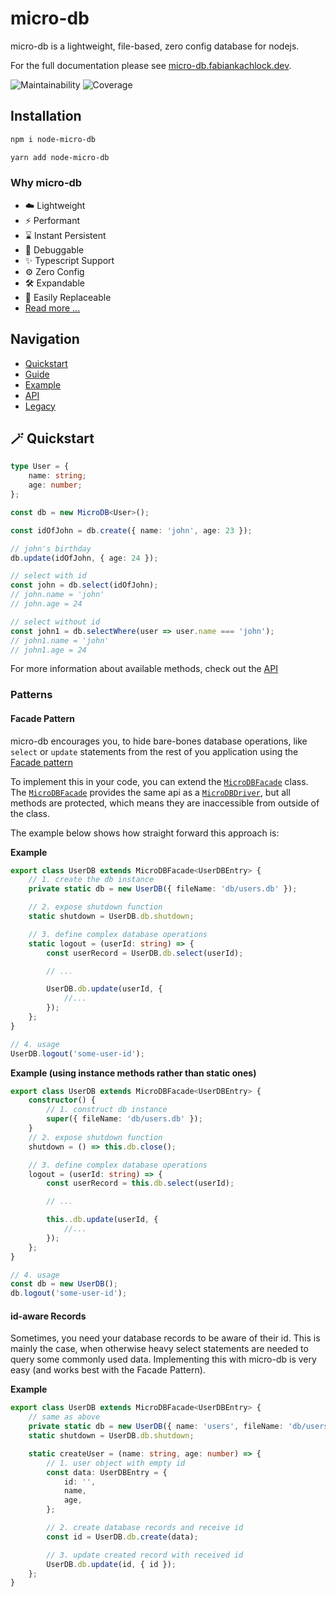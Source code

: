 # micro-db

micro-db is a lightweight, file-based, zero config database for nodejs.

For the full documentation please see [micro-db.fabiankachlock.dev](https://micro-db.fabiankachlock.dev).

![Maintainability](https://api.codeclimate.com/v1/badges/d529c6f4ff7dfb2dc28b/maintainability) ![Coverage](https://api.codeclimate.com/v1/badges/d529c6f4ff7dfb2dc28b/test\_coverage)

## Installation

```bash
npm i node-micro-db
```

```bash
yarn add node-micro-db
```

### Why micro-db

* ☁️ Lightweight
* ⚡️ Performant
* ⌛️ Instant Persistent
* 🔎 Debuggable
* ✨ Typescript Support
* ⚙️ Zero Config
* 🛠 Expandable
* 🔌 Easily Replaceable
* [Read more ...](https://micro-db.fabiankachlock.dev/features)

## Navigation
* [Quickstart](https://micro-db.fabiankachlock.dev/#quickstart)
* [Guide](https://micro-db.fabiankachlock.dev/guide/index)
* [Example](https://micro-db.fabiankachlock.dev/example/index)
* [API](https://micro-db.fabiankachlock.dev/v2/index)
* [Legacy](https://micro-db.fabiankachlock.dev/old-versions)

## 🪄 Quickstart

```typescript
type User = {
	name: string;
	age: number;
};

const db = new MicroDB<User>();

const idOfJohn = db.create({ name: 'john', age: 23 });

// john's birthday
db.update(idOfJohn, { age: 24 });

// select with id
const john = db.select(idOfJohn);
// john.name = 'john'
// john.age = 24

// select without id
const john1 = db.selectWhere(user => user.name === 'john');
// john1.name = 'john'
// john1.age = 24
```

For more information about available methods, check out the [API](docs/api/v2/index.md)

### Patterns

#### Facade Pattern

micro-db encourages you, to hide bare-bones database operations, like `select` or `update` statements from the rest of you application using the [Facade pattern](https://en.wikipedia.org/wiki/Facade\_pattern)

To implement this in your code, you can extend the [`MicroDBFacade`](docs/api.md#microdbfacade) class. The [`MicroDBFacade`](docs/api.md#microdbfacade) provides the same api as a [`MicroDBDriver`](docs/api.md#microdbdriver), but all methods are protected, which means they are inaccessible from outside of the class.

The example below shows how straight forward this approach is:

**Example**

```ts
export class UserDB extends MicroDBFacade<UserDBEntry> {
	// 1. create the db instance
	private static db = new UserDB({ fileName: 'db/users.db' });

	// 2. expose shutdown function
	static shutdown = UserDB.db.shutdown;

	// 3. define complex database operations
	static logout = (userId: string) => {
		const userRecord = UserDB.db.select(userId);

		// ...

		UserDB.db.update(userId, {
			//...
		});
	};
}

// 4. usage
UserDB.logout('some-user-id');
```

**Example (using instance methods rather than static ones)**

```ts
export class UserDB extends MicroDBFacade<UserDBEntry> {
	constructor() {
		// 1. construct db instance
		super({ fileName: 'db/users.db' });
	}
	// 2. expose shutdown function
	shutdown = () => this.db.close();

	// 3. define complex database operations
	logout = (userId: string) => {
		const userRecord = this.db.select(userId);

		// ...

		this..db.update(userId, {
			//...
		});
	};
}

// 4. usage
const db = new UserDB();
db.logout('some-user-id');
```

#### id-aware Records

Sometimes, you need your database records to be aware of their id. This is mainly the case, when otherwise heavy select statements are needed to query some commonly used data. Implementing this with micro-db is very easy (and works best with the Facade Pattern).

**Example**

```ts
export class UserDB extends MicroDBFacade<UserDBEntry> {
	// same as above
	private static db = new UserDB({ name: 'users', fileName: 'db/users.db' });
	static shutdown = UserDB.db.shutdown;

	static createUser = (name: string, age: number) => {
		// 1. user object with empty id
		const data: UserDBEntry = {
			id: '',
			name,
			age,
		};

		// 2. create database records and receive id
		const id = UserDB.db.create(data);

		// 3. update created record with received id
		UserDB.db.update(id, { id });
	};
}
```
